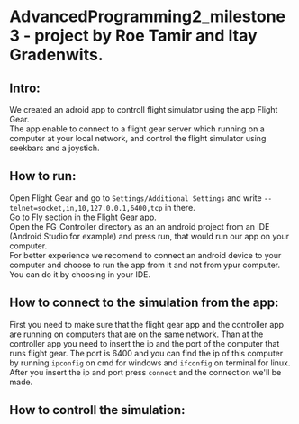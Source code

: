 # AdvancedProgramming2_milestone3 - project by Roe Tamir and Itay Gradenwits.

## Intro:
We created an adroid app to controll flight simulator using the app Flight Gear.  
The app enable to connect to a flight gear server which running on a computer at your local network, and control the flight simulator using seekbars and a joystich. 

## How to run:
Open Flight Gear and go to ``` Settings/Additional Settings ``` and write ```--telnet=socket,in,10,127.0.0.1,6400,tcp``` in there.  
Go to Fly section in the Flight Gear app.  
Open the FG_Controller directory as an an android project from an IDE (Android Studio for example) and press run, that would run our app on your computer.  
For better experience we recomend to connect an android device to your computer and choose to run the app from it and not from ypur computer. 
You can do it by choosing in your IDE.  

## How to connect to the simulation from the app:
First you need to make sure that the flight gear app and the controller app are running on computers that are on the same network.
Than at the controller app you need to insert the ip and the port of the computer that runs flight gear. The port is 6400 and
you can find the ip of this computer by running ```ipconfig``` on cmd for windows and ```ifconfig``` on terminal for linux.
After you insert the ip and port press ```connect``` and the connection we'll be made.

## How to controll the simulation:
